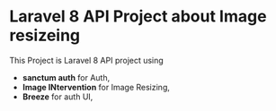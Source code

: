 # Laravel 8 API Project about Image resizeing

This Project is Laravel 8 API project using

-   **sanctum auth** for Auth,
-   **Image INtervention** for Image Resizing,
-   **Breeze** for auth UI,

